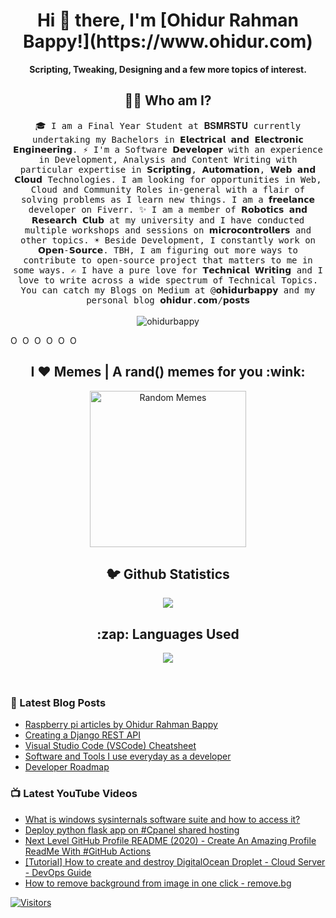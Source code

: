 <h1 align="center"> Hi 👋 there, I'm [Ohidur Rahman Bappy!](https://www.ohidur.com) </h1>

<p align="center"><b>Scripting, Tweaking, Designing and a few more topics of interest.</b></p>

<h2 align="center"> 👨‍💻 Who am I?</h2>
<p align="center">
  <samp>
🎓 I am a Final Year Student at 𝐁𝐒𝐌𝐑𝐒𝐓𝐔 currently undertaking my Bachelors in 𝗘𝗹𝗲𝗰𝘁𝗿𝗶𝗰𝗮𝗹 𝗮𝗻𝗱 𝗘𝗹𝗲𝗰𝘁𝗿𝗼𝗻𝗶𝗰 𝗘𝗻𝗴𝗶𝗻𝗲𝗲𝗿𝗶𝗻𝗴.
⚡ I'm a Software 𝗗𝗲𝘃𝗲𝗹𝗼𝗽𝗲𝗿 with an experience in Development, Analysis and Content Writing with particular expertise in 𝗦𝗰𝗿𝗶𝗽𝘁𝗶𝗻𝗴, 𝗔𝘂𝘁𝗼𝗺𝗮𝘁𝗶𝗼𝗻, 𝗪𝗲𝗯 𝗮𝗻𝗱 𝗖𝗹𝗼𝘂𝗱 Technologies. I am looking for opportunities in Web, Cloud and Community Roles in-general with a flair of solving problems as I learn new things. I am a 𝗳𝗿𝗲𝗲𝗹𝗮𝗻𝗰𝗲 developer on Fiverr.
✨ I am a member of 𝗥𝗼𝗯𝗼𝘁𝗶𝗰𝘀 𝗮𝗻𝗱 𝗥𝗲𝘀𝗲𝗮𝗿𝗰𝗵 𝗖𝗹𝘂𝗯 at my university and I have conducted multiple workshops and sessions on 𝗺𝗶𝗰𝗿𝗼𝗰𝗼𝗻𝘁𝗿𝗼𝗹𝗹𝗲𝗿𝘀 and other topics.
☀️ Beside Development, I constantly work on 𝗢𝗽𝗲𝗻-𝗦𝗼𝘂𝗿𝗰𝗲. TBH, I am figuring out more ways to contribute to open-source project that matters to me in some ways.
✍️ I have a pure love for 𝗧𝗲𝗰𝗵𝗻𝗶𝗰𝗮𝗹 𝗪𝗿𝗶𝘁𝗶𝗻𝗴 and I love to write across a wide spectrum of Technical Topics. You can catch my Blogs on Medium at @𝗼𝗵𝗶𝗱𝘂𝗿𝗯𝗮𝗽𝗽𝘆 and my personal blog 𝗼𝗵𝗶𝗱𝘂𝗿.𝗰𝗼𝗺/𝗽𝗼𝘀𝘁𝘀

  </samp>
  <br><br>
  <img src="https://komarev.com/ghpvc/?username=ohidurbappy" alt="ohidurbappy" /> 
</p>



<a href="https://discord.gg/6uvgmNa">
  <img align="left" alt="Ohidur N Friends Discord Server" width="16px" src="https://cdn.jsdelivr.net/npm/simple-icons@v3/icons/discord.svg" />
</a>
<a href="https://twitter.com/ohidurbappy">
  <img align="left" alt="Ohidur Rahman Bappy's Twitter" width="16px" src="https://cdn.jsdelivr.net/npm/simple-icons@v3/icons/twitter.svg" />
</a>
<a href="https://www.linkedin.com/in/ohidurbappy/">
  <img align="left" alt="Ohidur Rahman Bappy's Linkdein" width="16px" src="https://cdn.jsdelivr.net/npm/simple-icons@v3/icons/linkedin.svg" />
</a>
<a href="https://github.com/ohidurbappy">
  <img align="left" alt="Ohidur Rahman Bappy's Github" width="16px" src="https://cdn.jsdelivr.net/npm/simple-icons@v3/icons/github.svg" />
</a>
<a href="https://instagram.com/ohidurbappy/">
  <img align="left" alt="Ohidur Rahman Bappy's Instagram" width="16px" src="https://cdn.jsdelivr.net/npm/simple-icons@v3/icons/instagram.svg" />
</a>
<a href="https://www.facebook.com/ohidurbappy/">
  <img align="left" alt="Ohidur Rahman Bappy's Facebook" width="16px" src="https://cdn.jsdelivr.net/npm/simple-icons@v3/icons/facebook.svg" />
</a>
<br/>


<h2 align="center">I ❤️ Memes | A rand() memes for you :wink:</h2>
<p align="center">
<img alt="Random Memes" title="programming memes by ohidurbappy" height="250px" src="https://web.ohidur.com/memes/random.jpg?category=programming">
</p>


<h2 align="center">🐦 Github Statistics </h2>
<p align="center">
<img src="https://github-readme-stats.vercel.app/api?username=ohidurbappy&&show_icons=true&title_color=222222&icon_color=03A87C&text_color=333333&bg_color=ffffff">
</p>
 
 
<h2 align="center">:zap: Languages Used </h2>
<p align="center">
<img src="https://github-readme-stats.vercel.app/api/top-langs/?username=ohidurbappy&layout=compact&bg_color=ffffff&text_color=333333">
</p>
<br/>


### 📕 Latest Blog Posts
<!-- BLOG-POST-LIST:START -->
- [Raspberry pi articles by Ohidur Rahman Bappy](https://www.ohidur.com/posts/raspberry-pi/)
- [Creating a Django REST API](https://www.ohidur.com/posts/django-rest-todo/)
- [Visual Studio Code (VSCode) Cheatsheet](https://www.ohidur.com/posts/vscode-cheatsheet/)
- [Software and Tools I use everyday as a developer](https://www.ohidur.com/posts/tools-i-use-as-a-developer/)
- [Developer Roadmap](https://www.ohidur.com/posts/developer-roadmap/)
<!-- BLOG-POST-LIST:END -->


### 📺 Latest YouTube Videos
<!-- YOUTUBE:START -->
- [What is windows sysinternals software suite and how to access it?](https://www.youtube.com/watch?v=c90j2_8Z-bk)
- [Deploy python flask app on #Cpanel shared hosting](https://www.youtube.com/watch?v=260eDcsUheE)
- [Next Level GitHub Profile README (2020) - Create An Amazing Profile ReadMe With #GitHub Actions](https://www.youtube.com/watch?v=ZnJjJAxaq5Q)
- [[Tutorial] How to create and destroy DigitalOcean Droplet - Cloud Server - DevOps Guide](https://www.youtube.com/watch?v=YxqQ0oF46bo)
- [How to remove background from image in one click - remove.bg](https://www.youtube.com/watch?v=8Inl23cfjsY)
<!-- YOUTUBE:END -->

[![Visitors](https://visitor-badge.glitch.me/badge?page_id=github/ohidurbappy)](https://github.com/ohidurbappy)

